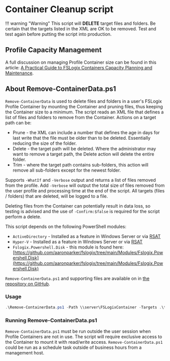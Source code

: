 # Container Cleanup script

!!! warning "Warning"
    This script will **DELETE** target files and folders. Be certain that the targets listed in the XML are OK to be removed. Test and test again before putting the script into production.

## Profile Capacity Management

A full discussion on managing Profile Container size can be found in this article: [A Practical Guide to FSLogix Containers Capacity Planning and Maintenance](https://stealthpuppy.com/fslogix-containers-capacity/).

## About Remove-ContainerData.ps1

`Remove-ContainerData` is used to delete files and folders in a user's FSLogix Profile Container by mounting the Container and pruning files, thus keeping the Container size to a minimum. The script reads an XML file that defines a list of files and folders to remove from the Container. Actions on a target path can be:

* Prune - the XML can include a number that defines the age in days for last write that the file must be older than to be deleted. Essentially reducing the size of the folder.
* Delete - the target path will be deleted. Where the administrator may want to remove a target path, the Delete action will delete the entire folder.
* Trim - where the target path contains sub-folders, this action will remove all sub-folders except for the newest folder.

Supports `-WhatIf` and `-Verbose` output and returns a list of files removed from the profile. Add `-Verbose` will output the total size of files removed from the user profile and processing time at the end of the script. All targets (files / folders) that are deleted, will be logged to a file.

Deleting files from the Container can potentially result in data loss, so testing is advised and the use of `-Confirm:$false` is required for the script perform a delete.

This script depends on the following PowerShell modules:

* `ActiveDirectory` - Installed as a feature in Windows Server or via [RSAT](https://support.microsoft.com/en-us/help/2693643/remote-server-administration-tools-rsat-for-windows-operating-systems)
* `Hyper-V` - Installed as a feature in Windows Server or via [RSAT](https://support.microsoft.com/en-us/help/2693643/remote-server-administration-tools-rsat-for-windows-operating-systems)
* `Fslogix.Powershell.Disk` - this module is found here: [https://github.com/aaronparker/fslogix/tree/main/Modules/Fslogix.Powershell.Disk](https://github.com/aaronparker/fslogix/tree/main/Modules/Fslogix.Powershell.Disk)

`Remove-ContainerData.ps1` and supporting files are available on in [the repository on GitHub](https://github.com/aaronparker/fslogix/tree/main/Profile-Cleanup).

### Usage

```powershell
.\Remove-ContainerData.ps1 -Path \\server\FSLogixContainer -Targets .\targets.xml
```

### Running Remove-ContainerData.ps1

`Remove-ContainerData.ps1` must be run outside the user session when Profile Containers are not in use. The script will require exclusive access to the Container to mount it with read/write access. `Remove-ContainerData.ps1` could be run as a schedule task outside of business hours from a management host.
